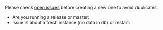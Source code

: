 Please check [open issues](https://github.com/L3m0nSo/Memories/issues) before creating a new one to avoid  duplicates.

- Are you running a release or master: 
- Issue is about a fresh instance (no data in db) or restart:
